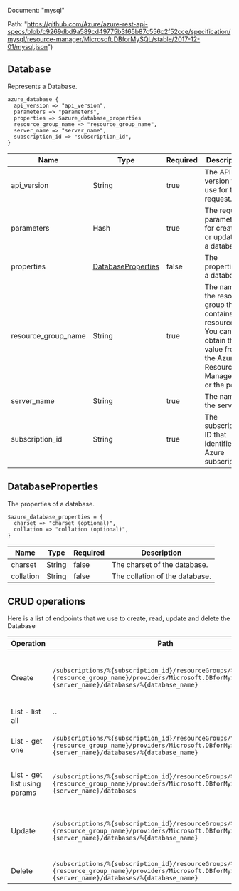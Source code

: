 Document: "mysql"


Path: "https://github.com/Azure/azure-rest-api-specs/blob/c9269dbd9a589cd49775b3f65b87c556c2f52cce/specification/mysql/resource-manager/Microsoft.DBforMySQL/stable/2017-12-01/mysql.json")

## Database

Represents a Database.

```puppet
azure_database {
  api_version => "api_version",
  parameters => "parameters",
  properties => $azure_database_properties
  resource_group_name => "resource_group_name",
  server_name => "server_name",
  subscription_id => "subscription_id",
}
```

| Name        | Type           | Required       | Description       |
| ------------- | ------------- | ------------- | ------------- |
|api_version | String | true | The API version to use for the request. |
|parameters | Hash | true | The required parameters for creating or updating a database. |
|properties | [DatabaseProperties](#databaseproperties) | false | The properties of a database. |
|resource_group_name | String | true | The name of the resource group that contains the resource. You can obtain this value from the Azure Resource Manager API or the portal. |
|server_name | String | true | The name of the server. |
|subscription_id | String | true | The subscription ID that identifies an Azure subscription. |
        
## DatabaseProperties

The properties of a database.

```puppet
$azure_database_properties = {
  charset => "charset (optional)",
  collation => "collation (optional)",
}
```

| Name        | Type           | Required       | Description       |
| ------------- | ------------- | ------------- | ------------- |
|charset | String | false | The charset of the database. |
|collation | String | false | The collation of the database. |



## CRUD operations

Here is a list of endpoints that we use to create, read, update and delete the Database

| Operation | Path | Verb | Description | OperationID |
| ------------- | ------------- | ------------- | ------------- | ------------- |
|Create|`/subscriptions/%{subscription_id}/resourceGroups/%{resource_group_name}/providers/Microsoft.DBforMySQL/servers/%{server_name}/databases/%{database_name}`|Put|Creates a new database or updates an existing database.|Databases_CreateOrUpdate|
|List - list all|``||||
|List - get one|`/subscriptions/%{subscription_id}/resourceGroups/%{resource_group_name}/providers/Microsoft.DBforMySQL/servers/%{server_name}/databases/%{database_name}`|Get|Gets information about a database.|Databases_Get|
|List - get list using params|`/subscriptions/%{subscription_id}/resourceGroups/%{resource_group_name}/providers/Microsoft.DBforMySQL/servers/%{server_name}/databases`|Get|List all the databases in a given server.|Databases_ListByServer|
|Update|`/subscriptions/%{subscription_id}/resourceGroups/%{resource_group_name}/providers/Microsoft.DBforMySQL/servers/%{server_name}/databases/%{database_name}`|Put|Creates a new database or updates an existing database.|Databases_CreateOrUpdate|
|Delete|`/subscriptions/%{subscription_id}/resourceGroups/%{resource_group_name}/providers/Microsoft.DBforMySQL/servers/%{server_name}/databases/%{database_name}`|Delete|Deletes a database.|Databases_Delete|
